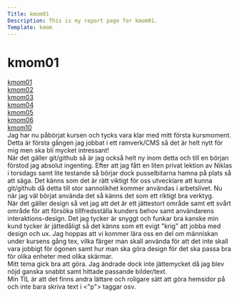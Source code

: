 ```yaml
---
Title: kmom01
Description: This is my report page for kmom01.
Template: kmom
---
```


kmom01
==========================
<div class="menu">
<a href="kmom01" class="clrlink">kmom01</a><br>
<a href="kmom02" class="clrlink">kmom02</a><br>
<a href="kmom03" class="clrlink">kmom03</a><br>
<a href="kmom04" class="clrlink">kmom04</a><br>
<a href="kmom05" class="clrlink">kmom05</a><br>
<a href="kmom06" class="clrlink">kmom06</a><br>
<a href="kmom10" class="clrlink">kmom10</a><br>

</div>



<div class="reportright">
Jag har nu påbörjat kursen och tycks vara klar med mitt första kursmoment. Detta är första gången jag jobbat i ett ramverk/CMS så det är helt nytt för mig men ska bli mycket intressant! <br>
När det gäller git/github så är jag också helt ny inom detta och till en början förstod jag absolut ingenting. Efter att jag fått en liten privat lektion av Niklas i torsdags samt lite testande så börjar dock pusselbitarna hamna på plats så att säga. Det känns som det är rätt viktigt för oss utvecklare att kunna git/github då detta till stor sannolikhet kommer användas i arbetslivet. Nu när jag väl börjat använda det så känns det som ett riktigt bra verktyg. <br>
När det gäller design så vet jag att det är ett jättestort område samt ett svårt område för att försöka tillfredsställa kunders behov samt användarens interaktions-design. Det jag tycker är snyggt och funkar bra kanske min kund tycker är jättedåligt så det känns som ett evigt "krig" att jobba med design och ux. Jag hoppas att vi kommer lära oss en del om människan under kursens gång tex, vilka färger man skall använda för att det inte skall vara jobbigt för ögonen samt hur man ska göra design för det ska passa bra för olika enheter med olika skärmar. <br>
Mitt tema gick bra att göra. Jag ändrade dock inte jättemycket då jag blev nöjd ganska snabbt samt hittade passande bilder/text.<br>
Min TIL är att det finns andra lättare och roligare sätt att göra hemsidor på och inte bara skriva text i <"p"> taggar osv.
</div>
